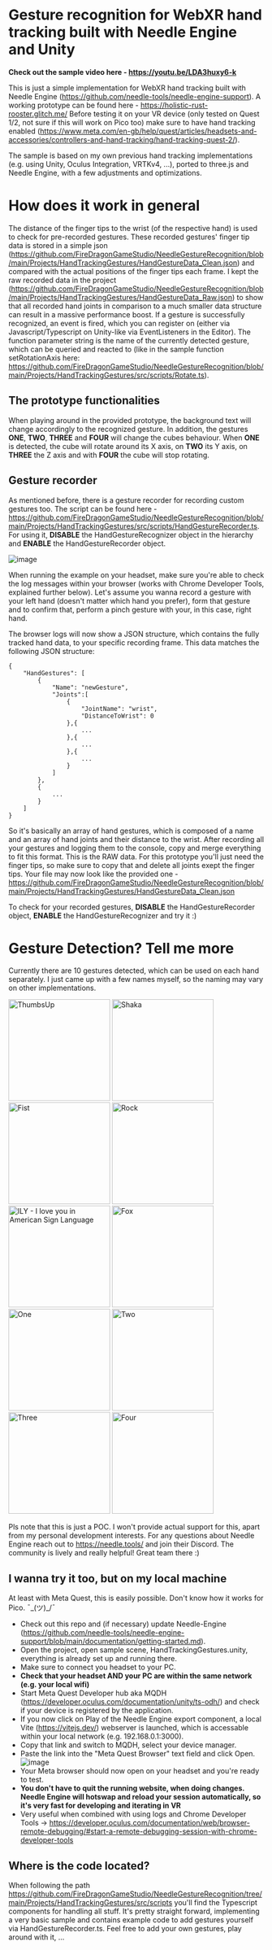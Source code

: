 # Gesture recognition for WebXR hand tracking built with Needle Engine and Unity

**Check out the sample video here - https://youtu.be/LDA3huxy6-k**

This is just a simple implementation for WebXR hand tracking built with Needle Engine (https://github.com/needle-tools/needle-engine-support). A working prototype can be found here - https://holistic-rust-rooster.glitch.me/ Before testing it on your VR device (only tested on Quest 1/2, not sure if this will work on Pico too) make sure to have hand tracking enabled (https://www.meta.com/en-gb/help/quest/articles/headsets-and-accessories/controllers-and-hand-tracking/hand-tracking-quest-2/).

The sample is based on my own previous hand tracking implementations (e.g. using Unity, Oculus Integration, VRTKv4, ...), ported to three.js and Needle Engine, with a few adjustments and optimizations. 

# How does it work in general

The distance of the finger tips to the wrist (of the respective hand) is used to check for pre-recorded gestures. These recorded gestures' finger tip data is stored in a simple json (https://github.com/FireDragonGameStudio/NeedleGestureRecognition/blob/main/Projects/HandTrackingGestures/HandGestureData_Clean.json) and compared with the actual positions of the finger tips each frame. I kept the raw recorded data in the project (https://github.com/FireDragonGameStudio/NeedleGestureRecognition/blob/main/Projects/HandTrackingGestures/HandGestureData_Raw.json) to show that all recorded hand joints in comparison to a much smaller data structure can result in a massive performance boost. If a gesture is successfully recognized, an event is fired, which you can register on (either via Javascript/Typescript on Unity-like via EventListeners in the Editor). The function parameter string is the name of the currently detected gesture, which can be queried and reacted to (like in the sample function setRotationAxis here: https://github.com/FireDragonGameStudio/NeedleGestureRecognition/blob/main/Projects/HandTrackingGestures/src/scripts/Rotate.ts).

## The prototype functionalities

When playing around in the provided prototype, the background text will change accordingly to the recognized gesture. In addition, the gestures **ONE**, **TWO**, **THREE** and **FOUR** will change the cubes behaviour. When **ONE** is detected, the cube will rotate around its X axis, on **TWO** its Y axis, on **THREE** the Z axis and with **FOUR** the cube will stop rotating.

## Gesture recorder

As mentioned before, there is a gesture recorder for recording custom gestures too. The script can be found here - https://github.com/FireDragonGameStudio/NeedleGestureRecognition/blob/main/Projects/HandTrackingGestures/src/scripts/HandGestureRecorder.ts. For using it, **DISABLE** the HandGestureRecognizer object in the hierarchy and **ENABLE** the HandGestureRecorder object.

![image](https://user-images.githubusercontent.com/23502690/205277128-506e00fe-8a17-4ee3-8e95-2a31e50e0496.png)

When running the example on your headset, make sure you're able to check the log messages within your browser (works with Chrome Developer Tools, explained further below). Let's assume you wanna record a gesture with your left hand (doesn't matter which hand you prefer), form that gesture and to confirm that, perform a pinch gesture with your, in this case, right hand.

The browser logs will now show a JSON structure, which contains the fully tracked hand data, to your specific recording frame. This data matches the following JSON structure:

```
{
    "HandGestures": [
        {
            "Name": "newGesture",
            "Joints":[
                {
                    "JointName": "wrist",
                    "DistanceToWrist": 0
                },{
                    ...
                },{
                    ...
                },{
                    ...
                }
            ]
        },
        {
            ...
        }
    ]
}
```

So it's basically an array of hand gestures, which is composed of a name and an array of hand joints and their distance to the wrist. After recording all your gestures and logging them to the console, copy and merge everything to fit this format. This is the RAW data. For this prototype you'll just need the finger tips, so make sure to copy that and delete all joints exept the finger tips. Your file may now look like the provided one - https://github.com/FireDragonGameStudio/NeedleGestureRecognition/blob/main/Projects/HandTrackingGestures/HandGestureData_Clean.json

To check for your recorded gestures, **DISABLE** the HandGestureRecorder object, **ENABLE** the HandGestureRecognizer and try it :)

# Gesture Detection? Tell me more

Currently there are 10 gestures detected, which can be used on each hand separately. I just came up with a few names myself, so the naming may vary on other implementations.

<p float="left">
<img title="ThumbsUp" alt="ThumbsUp" src="https://user-images.githubusercontent.com/23502690/205271494-824f1408-b1d7-4259-8d44-39cbcb0ce7fc.png" height="200">
<img title="Shaka" alt="Shaka" src="https://user-images.githubusercontent.com/23502690/205271573-c2e8f4f5-0acb-495d-ae65-37c76bd33988.png" height="200">
<img title="Fist" alt="Fist" src="https://user-images.githubusercontent.com/23502690/205272287-a17e7b37-0e04-4386-bd5c-dc2f3b6c440f.png" height="200">
<img title="Rock" alt="Rock" src="https://user-images.githubusercontent.com/23502690/205271635-81e5d7a9-d33b-4065-bf26-45a6a76095b8.png" height="200">
<img title="ILY - I love you in American Sign Language" alt="ILY - I love you in American Sign Language" src="https://user-images.githubusercontent.com/23502690/205271779-79694bc1-6b6a-4e6c-8b9f-32de30a8985b.png" height="200">
<img title="Fox" alt="Fox" src="https://user-images.githubusercontent.com/23502690/205272113-4a1f76c1-5ec3-4fb8-b12f-641b41498975.png" height="200">
<img title="One" alt="One" src="https://user-images.githubusercontent.com/23502690/205272431-d7859764-488c-4ef6-b917-fc38c29ff82e.png" height="200">
<img title="Two" alt="Two" src="https://user-images.githubusercontent.com/23502690/205272615-d0381e15-12ee-4a94-b766-cfde825546fa.png" height="200">
<img title="Three" alt="Three" src="https://user-images.githubusercontent.com/23502690/205272675-94d7aa3b-4ca4-4e88-95de-2bd2b7f608d4.png" height="200">
<img title="Four" alt="Four" src="https://user-images.githubusercontent.com/23502690/205272749-1e34e780-fa5e-4244-bc8a-3b4d7730ea0d.png" height="200">
</p>

Pls note that this is just a POC. I won't provide actual support for this, apart from my personal development interests. For any questions about Needle Engine reach out to https://needle.tools/ and join their Discord. The community is lively and really helpful! Great team there :)

## I wanna try it too, but on my local machine

At least with Meta Quest, this is easily possible. Don't know how it works for Pico. ¯\_(ツ)_/¯

- Check out this repo and (if necessary) update Needle-Engine (https://github.com/needle-tools/needle-engine-support/blob/main/documentation/getting-started.md).
- Open the project, open sample scene, HandTrackingGestures.unity, everything is already set up and running there.
- Make sure to connect you headset to your PC.
- **Check that your headset AND your PC are within the same network (e.g. your local wifi)**
- Start Meta Quest Developer hub aka MQDH (https://developer.oculus.com/documentation/unity/ts-odh/) and check if your device is registered by the application.
- If you now click on Play of the Needle Engine export component, a local Vite (https://vitejs.dev/) webserver is launched, which is accessable within your local network (e.g. 192.168.0.1:3000).
- Copy that link and switch to MQDH, select your device manager.
- Paste the link into the "Meta Quest Browser" text field and click Open.
![image](https://user-images.githubusercontent.com/23502690/205270605-7b0c440b-5968-4446-9aa2-5bc1d8f404f9.png)
- Your Meta browser should now open on your headset and you're ready to test.
- **You don't have to quit the running website, when doing changes. Needle Engine will hotswap and reload your session automatically, so it's very fast for developing and iterating in VR**
- Very useful when combined with using logs and Chrome Developer Tools -> https://developer.oculus.com/documentation/web/browser-remote-debugging/#start-a-remote-debugging-session-with-chrome-developer-tools

## Where is the code located?

When following the path https://github.com/FireDragonGameStudio/NeedleGestureRecognition/tree/main/Projects/HandTrackingGestures/src/scripts you'll find the Typescript components for handling all stuff. It's pretty straight forward, implementing a very basic sample and contains example code to add gestures yourself via HandGestureRecorder.ts. Feel free to add your own gestures, play around with it, ...


